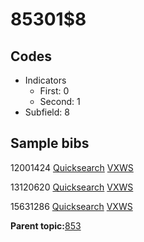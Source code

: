 # 85301$8

## Codes

-   Indicators
    -   First: 0
    -   Second: 1
-   Subfield: 8

## Sample bibs

12001424 [Quicksearch](https://search.library.yale.edu/catalog/12001424) [VXWS](http://prodorbis.library.yale.edu:7014/vxws/GetHoldingsService?bibId=12001424)

13120620 [Quicksearch](https://search.library.yale.edu/catalog/13120620) [VXWS](http://prodorbis.library.yale.edu:7014/vxws/GetHoldingsService?bibId=13120620)

15631286 [Quicksearch](https://search.library.yale.edu/catalog/15631286) [VXWS](http://prodorbis.library.yale.edu:7014/vxws/GetHoldingsService?bibId=15631286)

**Parent topic:**[853](../../tags/853/853.md)

